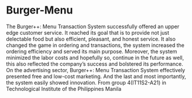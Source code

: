# Burger-Menu
The Burger++: Menu Transaction System successfully offered an upper edge customer service. It reached its goal that is to provide not just delectable food but also efficient, pleasant, and honest service. It also changed the game in ordering and transactions, the system increased the ordering efficiency and served its main purpose. Moreover, the system minimized the labor costs and hopefully so, continue in the future as well, this also reflected the company’s success and bolstered its performance. On the advertising sector, Burger++: Menu Transaction System effectively presented free and low-cost marketing. And the last and most importantly, the system easily showed innovation.  From group 4(IT11S2-A21) in Technological Institute of the Philippines Manila
